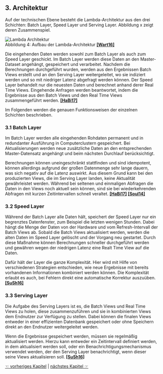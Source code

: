 ## 3. Architektur
Auf der technischen Ebene besteht die Lambda-Architektur aus den drei Schichten: Batch Layer, Speed Layer und Serving Layer. Abbildung x zeigt deren Zusammenspiel.  

![Lambda Architektur](/images/Lambda-Architektur.png)  
Abbildung 4: Aufbau der Lambda-Architektur [**[Wart16]**](7_Literaturverzeichnis.md)  

Die eingehenden Daten werden sowohl zum Batch Layer als auch zum Speed Layer geschickt. Im Batch Layer werden diese Daten an den Master-Dataset angehängt, gespeichert und verarbeitet. Nachdem die Berechnungen durchgeführt wurden, werden aus den Ergebnissen Batch Views erstellt und an den Serving Layer weitergeleitet, wo sie indiziert werden und so mit niedriger Latenz abgefragt werden können.
Der Speed Layer behandelt nur die neuesten Daten und berechnet anhand derer Real Time Views. Eingehende Anfragen werden beantwortet, indem die Ergebnisse aus den Batch Views und den Real Time Views zusammengeführt werden. [**[HaBi17]**](7_Literaturverzeichnis.md)  

Im Folgenden werden die genauen Funktionsweisen der einzelnen Schichten beschrieben.

### 3.1 Batch Layer
Im Batch Layer werden alle eingehenden Rohdaten permanent und in redundanter Ausführung in Computerclustern gespeichert. Bei Aktualisierungen werden neue zusätzliche Daten an den entsprechenden Master-Datensatz angehängt und beim nächsten Durchlauf berücksichtigt.  

Berechnungen können uneingeschränkt stattfinden und sind idempotent, können allerdings aufgrund der großen Datenmenge sehr lange dauern, was sich negativ auf die Latenz auswirkt. Aus diesem Grund kann bei den produzierten Views, die im Serving Layer landen, keine Aktualität gewährleistet werden. Während bei seltenen und einmaligen Abfragen die Daten in den Views noch aktuell sein können, sind sie bei wiederkehrenden Abfragen mit kurzen Zeitintervallen schnell veraltet. [**[HaBi17]**](7_Literaturverzeichnis.md) [**[Soul14]**](7_Literaturverzeichnis.md)   

### 3.2 Speed Layer
Während der Batch Layer alle Daten hält, speichert der Speed Layer nur ein begrenztes Datenfenster, zum Beispiel die letzten wenigen Stunden. Dabei hängt die Menge der Daten von der Hardware und vom Refresh-Intervall der Batch Views ab. Sobald die Batch Views aktualisiert werden, werden die alten Daten im Speed Layer gelöscht und der Vorgang neu gestartet. Durch diese Maßnahme können Berechnungen schneller durchgeführt werden und gewähren wegen der niedrigen Latenz eine Realt Time View auf die Daten. 

Dafür hält der Layer die ganze Komplexität. Hier wird mit Hilfe von verschiedenen Strategien entschieden, wie neue Ergebnisse mit bereits vorhandenen Informationen kombiniert werden können. Die Komplexität erlaubt es auch, bei Fehlern direkt eine automatische Korrektur auszuüben. [**[SuSh16]**](7_Literaturverzeichnis.md)   

### 3.3 Serving Layer
Die Aufgabe des Serving Layers ist es, die Batch Views und Real Time Views zu holen, diese zusammenzuführen und sie in kombinierten Views dem Endnutzer zur Verfügung zu stellen. Dabei können die finalen Views entweder in einer effizienten Datenbank gespeichert oder ohne Speichern direkt an den Endnutzer weitergeleitet werden.  

Wenn die Ergebnisse gespeichert werden, müssen sie regelmäßig aktualisiert werden. Hierzu kann entweder ein Zeitintervall definiert werden, in dem aktualisiert werden soll, oder ein Benachrichtigungsmechanismus verwendet werden, der den Serving Layer benachrichtigt, wenn dieser seine Views aktualisieren soll. [**[SuSh16]**](7_Literaturverzeichnis.md)   


[☜ vorheriges Kapitel](2_Grundlagen.md)
   |   [nächstes Kapitel ☞](4_Technologien.md)